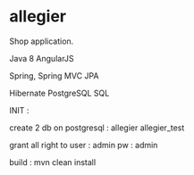 # allegier

Shop application.

Java 8 
AngularJS

Spring, 
Spring MVC
JPA

Hibernate
PostgreSQL
SQL

INIT :

create 2 db on postgresql :
allegier
allegier_test

grant all right to 
user : admin
pw : admin

build : mvn clean install 
